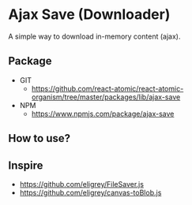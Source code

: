 Ajax Save (Downloader)
===============
A simple way to download in-memory content (ajax).

## Package
   * GIT
      * https://github.com/react-atomic/react-atomic-organism/tree/master/packages/lib/ajax-save
   * NPM
      * https://www.npmjs.com/package/ajax-save

## How to use?

## Inspire
* https://github.com/eligrey/FileSaver.js
* https://github.com/eligrey/canvas-toBlob.js
